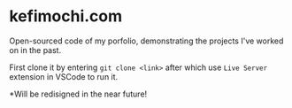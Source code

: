 # kefimochi.com
Open-sourced code of my porfolio, demonstrating the projects I've worked on in the past.

First clone it by entering `git clone <link>` after which use `Live Server` extension in VSCode to run it.

*Will be redisigned in the near future!
